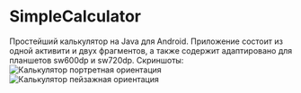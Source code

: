 # SimpleCalculator
Простейший калькулятор на Java для Android. Приложение состоит из одной активити и двух фрагментов, а также содержит адаптировано для планшетов sw600dp и sw720dp.
Скриншоты:
![Калькулятор портретная ориентация]([https://disk.yandex.ru/i/WgNS6qMsfT5Y_Q.png "Калькулятор")
![Калькулятор пейзажная ориентация]([[https://disk.yandex.ru/i/UNa2zRE04Rwdfw.png "Калькулятор")
